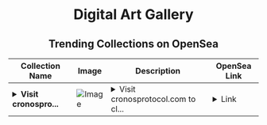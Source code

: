 <div align="center">

# Digital Art Gallery

## Trending Collections on OpenSea

| Collection Name                       | Image                                                                                     | Description                       | OpenSea Link                                                                                          |
|---------------------------------------|-------------------------------------------------------------------------------------------|-----------------------------------|--------------------------------------------------------------------------------------------------------|
| **<details><summary>Visit cronospro...</summary>Visit cronosprotocol.com to claim rewards</details>** | ![Image](https://i.seadn.io/s/raw/files/564b788e0f6e8b8b7798c4a2c6ee4bd4.png?w=500&auto=format?w=200&auto=format) | <details><summary>Visit cronosprotocol.com to cl...</summary>Visit cronosprotocol.com to claim rewards</details> | <details><summary>Link</summary>[Visit cronosprotocol.com to claim rewards](https://opensea.io/collection/visit-cronosprotocol-com-to-claim-rewards-35)</details> |

</div>